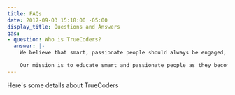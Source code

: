```yaml
---
title: FAQs
date: 2017-09-03 15:18:00 -05:00
display_title: Questions and Answers
qas:
- question: Who is TrueCoders?
  answer: |-
    We believe that smart, passionate people should always be engaged, doing what they love to do.

    Our mission is to educate smart and passionate people as they become skilled developers, to keep them engaged working with companies solving real-world problems, and to continue mentoring them as they grow their skill set.
---
```


Here's some details about TrueCoders